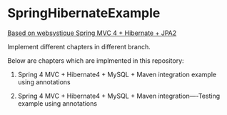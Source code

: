 # SpringHibernateExample

[Based on websystique Spring MVC 4 + Hibernate + JPA2](http://websystique.com/spring-4-mvc-tutorial/)

Implement different chapters in different branch.

Below are chapters which are implmented in this repository:

1. Spring 4 MVC + Hibernate4 + MySQL + Maven integration example using annotations

2. Spring 4 MVC + Hibernate4 + MySQL + Maven integration—-Testing example using annotations
